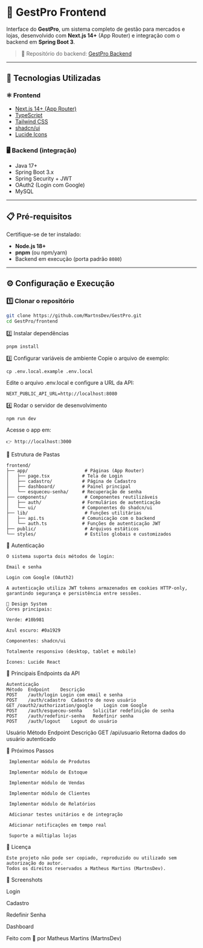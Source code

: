# 🛒 GestPro Frontend

Interface do **GestPro**, um sistema completo de gestão para mercados e lojas, desenvolvido com **Next.js 14+** (App Router) e integração com o backend em **Spring Boot 3**.

> 🔗 Repositório do backend: [GestPro Backend](https://github.com/MartnsDev/GestPro/tree/97003ec661c1babf34f53533396ced94d0c0b9cb/gestpro-backend)

---

## 🚀 Tecnologias Utilizadas

### ⚛️ Frontend
- [Next.js 14+ (App Router)](https://nextjs.org/)
- [TypeScript](https://www.typescriptlang.org/)
- [Tailwind CSS](https://tailwindcss.com/)
- [shadcn/ui](https://ui.shadcn.com/)
- [Lucide Icons](https://lucide.dev/)

### 🖥️ Backend (integração)
- Java 17+
- Spring Boot 3.x
- Spring Security + JWT
- OAuth2 (Login com Google)
- MySQL

---

## 📋 Pré-requisitos

Certifique-se de ter instalado:

- **Node.js 18+**
- **pnpm** (ou npm/yarn)
- Backend em execução (porta padrão `8080`)

---

## ⚙️ Configuração e Execução

### 1️⃣ Clonar o repositório
```bash
git clone https://github.com/MartnsDev/GestPro.git
cd GestPro/frontend
```
2️⃣ Instalar dependências
```
pnpm install
```
3️⃣ Configurar variáveis de ambiente
Copie o arquivo de exemplo:

```
cp .env.local.example .env.local
```
Edite o arquivo .env.local e configure a URL da API:
```
NEXT_PUBLIC_API_URL=http://localhost:8080
```
4️⃣ Rodar o servidor de desenvolvimento
```
npm run dev
```
Acesse o app em:
```
👉 http://localhost:3000
```

📁 Estrutura de Pastas
```
frontend/
├── app/                     # Páginas (App Router)
│   ├── page.tsx            # Tela de Login
│   ├── cadastro/           # Página de Cadastro
│   ├── dashboard/          # Painel principal
│   └── esqueceu-senha/     # Recuperação de senha
├── components/              # Componentes reutilizáveis
│   ├── auth/               # Formulários de autenticação
│   └── ui/                 # Componentes do shadcn/ui
├── lib/                     # Funções utilitárias
│   ├── api.ts              # Comunicação com o backend
│   └── auth.ts             # Funções de autenticação JWT
├── public/                  # Arquivos estáticos
└── styles/                  # Estilos globais e customizados
```
🔐 Autenticação
```
O sistema suporta dois métodos de login:

Email e senha

Login com Google (OAuth2)

A autenticação utiliza JWT tokens armazenados em cookies HTTP-only, garantindo segurança e persistência entre sessões.

🎨 Design System
Cores principais:

Verde: #10b981

Azul escuro: #0a1929

Componentes: shadcn/ui

Totalmente responsivo (desktop, tablet e mobile)

Ícones: Lucide React
```

📡 Principais Endpoints da API
```
Autenticação
Método	Endpoint	Descrição
POST	/auth/login	Login com email e senha
POST	/auth/cadastro	Cadastro de novo usuário
GET	/oauth2/authorization/google	Login com Google
POST	/auth/esqueceu-senha	Solicitar redefinição de senha
POST	/auth/redefinir-senha	Redefinir senha
POST	/auth/logout	Logout do usuário
```
Usuário
Método	Endpoint	Descrição
GET	/api/usuario	Retorna dados do usuário autenticado

🧩 Próximos Passos
```
 Implementar módulo de Produtos

 Implementar módulo de Estoque

 Implementar módulo de Vendas

 Implementar módulo de Clientes

 Implementar módulo de Relatórios

 Adicionar testes unitários e de integração

 Adicionar notificações em tempo real

 Suporte a múltiplas lojas
```
📜 Licença
```
Este projeto não pode ser copiado, reproduzido ou utilizado sem autorização do autor.
Todos os direitos reservados a Matheus Martins (MartnsDev).

```

📸 Screenshots

Login

Cadastro

Redefinir Senha

Dashboard

Feito com 💚 por Matheus Martins (MartnsDev)
